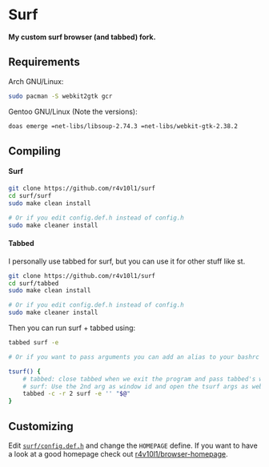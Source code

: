# Surf
**My custom surf browser (and tabbed) fork.**

## Requirements
Arch GNU/Linux:
```bash
sudo pacman -S webkit2gtk gcr 
```
Gentoo GNU/Linux (Note the versions):
```bash
doas emerge =net-libs/libsoup-2.74.3 =net-libs/webkit-gtk-2.38.2
```

## Compiling
#### Surf
```bash
git clone https://github.com/r4v10l1/surf
cd surf/surf
sudo make clean install

# Or if you edit config.def.h instead of config.h
sudo make cleaner install
```

#### Tabbed
I personally use tabbed for surf, but you can use it for other stuff like st.
```bash
git clone https://github.com/r4v10l1/surf
cd surf/tabbed
sudo make clean install

# Or if you edit config.def.h instead of config.h
sudo make cleaner install
```
Then you can run surf + tabbed using:
```bash
tabbed surf -e

# Or if you want to pass arguments you can add an alias to your bashrc

tsurf() {
    # tabbed: close tabbed when we exit the program and pass tabbed's window id as 2nd arg for surf
    # surf: Use the 2nd arg as window id and open the tsurf args as website
    tabbed -c -r 2 surf -e '' "$@"
}
```

## Customizing
Edit [`surf/config.def.h`](surf/config.def.h) and change the `HOMEPAGE` define. If you want to have a look at a good homepage check out [r4v10l1/browser-homepage](https://github.com/r4v10l1/browser-homepage).
